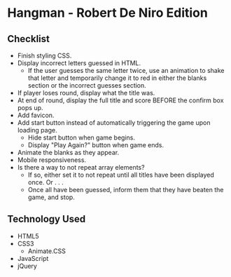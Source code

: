 # Hangman - Robert De Niro Edition

## Checklist

- Finish styling CSS.
- Display incorrect letters guessed in HTML.
  - If the user guesses the same letter twice, use an animation to shake that letter and temporarily change it to red in either the blanks section or the incorrect guesses section.
- If player loses round, display what the title was.
- At end of round, display the full title and score BEFORE the confirm box pops up.
- Add favicon.
- Add start button instead of automatically triggering the game upon loading page.
  - Hide start button when game begins.
  - Display "Play Again?" button when game ends.
- Animate the blanks as they appear.
- Mobile responsiveness.
- Is there a way to not repeat array elements?
  - If so, either set it to not repeat until all titles have been displayed once. Or . . .
  - Once all have been guessed, inform them that they have beaten the game, and stop.

## Technology Used

- HTML5
- CSS3
  - Animate.CSS
- JavaScript
- jQuery